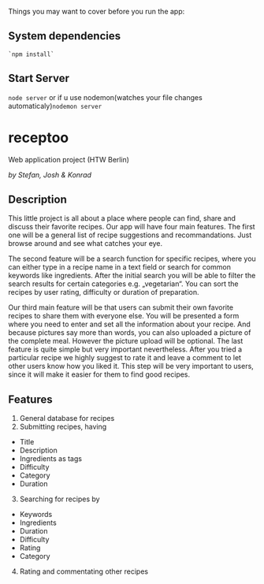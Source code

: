 
Things you may want to cover before you run the app:


## System dependencies

    `npm install`

## Start Server

`node server` or if u use nodemon(watches your file changes automaticaly)`nodemon server`

# receptoo
Web application project (HTW Berlin)

*by Stefan, Josh & Konrad*

## Description
This little project is all about a place where people can find, share and discuss their favorite recipes.
Our app will have four main features. The first one will be a general list of recipe suggestions and recommandations. Just browse around and see what catches your eye.

The second feature will be a search function for specific recipes, where you can either type in a recipe name in a text field or search for common keywords like ingredients. After the initial search you will be able to filter the search results for certain categories e.g. „vegetarian“. You can sort the recipes by user rating, difficulty or duration of preparation.

Our third main feature will be that users can submit their own favorite recipes to share them with everyone else. You will be presented a form where you need to enter and set all the information about your recipe. And because pictures say more than words, you can also uploaded a picture of the complete meal. However the picture upload will be optional. The last feature is quite simple but very important nevertheless. After you tried a particular recipe we highly suggest to rate it and leave a comment to let other users know how you liked it. This step will be very important to users, since it will make it easier for them to find good recipes.

## Features
1. General database for recipes
2. Submitting recipes, having
  - Title
  - Description
  - Ingredients as tags
  - Difficulty
  - Category
  - Duration
3. Searching for recipes by
  - Keywords
  - Ingredients
  - Duration
  - Difficulty
  - Rating
  - Category
4. Rating and commentating other recipes